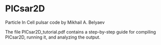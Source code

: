 # PICsar2D
Particle In Cell pulsar code by Mikhail A. Belyaev

The file PICsar2D_tutorial.pdf contains a step-by-step guide for compiling PICsar2D, running it, and analyzing the output.
